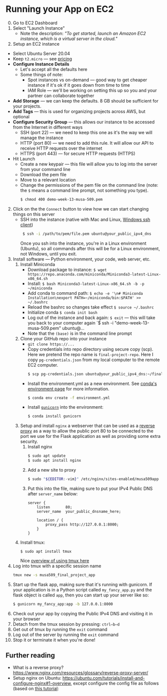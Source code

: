 # Running your App on EC2

0. Go to EC2 Dashboard
1. Select "Launch Instance"
   * Note the description: _"To get started, launch an Amazon EC2 instance, which is a virtual server in the cloud."_
1. Setup an EC2 instance
  * Select Ubuntu Server 20.04
  * Keep `t2.micro` — see [pricing](https://aws.amazon.com/ec2/pricing/on-demand/)
  * **Configure Instance Details**
    * Let's accept all the defaults here
    * Some things of note:
      * Spot instances vs on-demand — good way to get cheaper instance if it's ok if it goes down from time to time
      * IAM Role — we'll be working on setting this up so you and your partner can collaborate together
  * **Add Storage** — we can keep the defaults. 8 GB should be sufficient for your projects.
  * **Add Tags** — this is used for organizing projects across AWS, but optional
  * **Configure Security Group** — this allows our instance to be accessed from the Internet in different ways
    * SSH (port 22) — we need to keep this one as it's the way we will manage the instance
    * HTTP (port 80) — we need to add this rule. It will allow our API to receive HTTP requests over the internet
    * HTTPS (port 443) — for secure HTTP requests (HTTPS)
  * Hit Launch
    * Create a new keypair — this file will allow you to log into the server from your command line
    * Download the pem file
    * Move to a relevant location
    * Change the permissions of the pem file on the command line (note: the `$` means a command line prompt, not something you type).
      ```bash
      $ chmod 400 demo-week-13-musa-509.pem
      ```
2. Click on the the `Connect` button to view how we can start changing things on this server
   * SSH into the instance (native with Mac and Linux, [Windows ssh client](https://docs.microsoft.com/en-us/windows/terminal/tutorials/ssh))
     ```bash
      $ ssh -i /path/to/pem/file.pem ubuntu@your_public_ipv4_dns
     ```
     Once you ssh into the instance, you're in a Linux environment (Ubuntu), so all commands after this will be for a Linux environment, not Windows, until you exit.
3. Install software — Python environment, your code, web server, etc.
   1. Install Miniconda
      * Download package to instance:
        `$ wget https://repo.anaconda.com/miniconda/Miniconda3-latest-Linux-x86_64.sh`
      * Install:
        `$ bash Miniconda3-latest-Linux-x86_64.sh -b -p ~/miniconda`
      * Add conda to command path:
        `$ echo -e '\n# Miniconda Installation\nexport PATH=~/miniconda/bin:$PATH' >> ~/.bashrc`
      * Reload the bashrc so changes take effect
        `$ source ~/.bashrc`
      * Initialize conda
        `$ conda init bash`
      * Log out of the instance and back again:
        `$ exit` — this will take you back to your computer again
        `$ ssh -i "demo-week-13-musa-509.pem" ubuntu@...
      * Note that the `(base)` is in the command line prompt
   2. Clone your GitHub repo into your instance
         * `git clone https://...`
         * Copy credentials into repo directory using secure copy (scp). Here we pretend the repo name is `final-project-repo`.
           Here I copy `pg-credentials.json` from my local computer to the remote EC2 computer.
           ```bash
           $ scp pg-credentials.json ubuntu@your_public_ipv4_dns:~/final-project-repo/pg-credentials.json
           ```
         * Install the environment.yml as a new environment. See [conda's environment page](https://docs.conda.io/projects/conda/en/latest/user-guide/tasks/manage-environments.html#creating-an-environment-from-an-environment-yml-file) for more information.
           ```bash
           $ conda env create -f environment.yml
           ```
         * Install [`gunicorn`](https://flask.palletsprojects.com/en/1.1.x/deploying/wsgi-standalone/#gunicorn) into the environment:
           ```bash
           $ conda install gunicorn
           ```
   3. Setup and install `nginx` a webserver that can be used as a [reverse proxy](https://www.nginx.com/resources/glossary/reverse-proxy-server/) as a way to allow the public port 80 to be connected to the port we use for the Flask application as well as providing some extra security.
      1. Install nginx
         ```bash
         $ sudo apt update
         $ sudo apt install nginx
         ```
      2. Add a new site to proxy
         ```bash
         $ sudo "${EDITOR:-vim}" /etc/nginx/sites-enabled/musa509app

         ```
      3. Put this into the file, making sure to put your IPv4 Public DNS after `server_name` below:
         ```
         server {
             listen       80;
             server_name  your_public_dnsname_here;

             location / {
                 proxy_pass http://127.0.0.1:8000;
             }
         }
         ```
   3. Install tmux:
      ```
      $ sudo apt install tmux
      ```
      Nice [overview of using tmux here](https://linuxize.com/post/getting-started-with-tmux/)
4. Log into tmux with a specific session name
   ```bash
   tmux new -s musa509_final_project_app 
   ```
5. Start up the flask app, making sure that it's running with gunicorn. If your application is in a Python script called `my_fancy_app.py` and the flask object is called `app`, then you can start up your server like so:
   ```bash
   $ gunicorn my_fancy_app:app -b 127.0.0.1:8000
   ```
6. Check out your app by copying the Public IPv4 DNS and visiting it in your browser
7. Detach from the tmux session by pressing: `ctrl–b–d`
7. Get out of tmux by running the `exit` command 
8. Log out of the server by running the `exit` command
9. Stop it or terminate it when you're done!


## Further reading

* What is a reverse proxy? <https://www.nginx.com/resources/glossary/reverse-proxy-server/>
* Setup nginx on Ubuntu: <https://ubuntu.com/tutorials/install-and-configure-nginx#1-overview>, except configure the config file as follows (based on [this tutorial](https://www.matthealy.com.au/blog/post/deploying-flask-to-amazon-web-services-ec2/):

